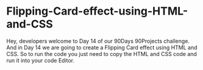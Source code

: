 # Flipping-Card-effect-using-HTML-and-CSS
Hey, developers welcome to Day 14 of our 90Days 90Projects challenge. And in Day 14 we are going to create a Flipping Card effect using HTML and CSS.  So to run the code you just need to copy the HTML and CSS code and run it into your code Editor. 
